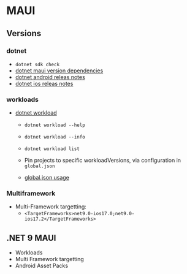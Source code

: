 # MAUI

## Versions

### dotnet

- `dotnet sdk check`
- [dotnet maui version dependencies](https://github.com/dotnet/maui/wiki/Release-Versions)
- [dotnet android releas notes](https://github.com/dotnet/android/releases)
- [dotnet ios releas notes](https://github.com/xamarin/xamarin-macios/releases/tag/dotnet-9.0.1xx-rc2-9600)

### workloads

- [dotnet workload](https://learn.microsoft.com/en-us/dotnet/core/tools/dotnet-workload-sets)
  - `dotnet workload --help`
  - `dotnet workload --info`
  - `dotnet workload list`

  - Pin projects to specific workloadVersions, via configuration in  `global.json`
  - [global.json usage](https://learn.microsoft.com/en-us/dotnet/core/tools/dotnet-workload-sets#use-globaljson-for-the-workload-set-version)

### Multiframework

- Multi-Framework targetting:
  - `<TargetFrameworks>net9.0-ios17.0;net9.0-ios17.2</TargetFrameworks>`

## .NET 9 MAUI

- Workloads
- Multi Framework targetting
- Android Asset Packs
